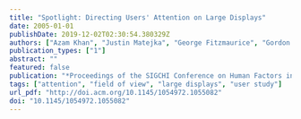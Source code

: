 ```yaml
---
title: "Spotlight: Directing Users' Attention on Large Displays"
date: 2005-01-01
publishDate: 2019-12-02T02:30:54.380329Z
authors: ["Azam Khan", "Justin Matejka", "George Fitzmaurice", "Gordon Kurtenbach"]
publication_types: ["1"]
abstract: ""
featured: false
publication: "*Proceedings of the SIGCHI Conference on Human Factors in Computing Systems*"
tags: ["attention", "field of view", "large displays", "user study"]
url_pdf: "http://doi.acm.org/10.1145/1054972.1055082"
doi: "10.1145/1054972.1055082"
---
```


